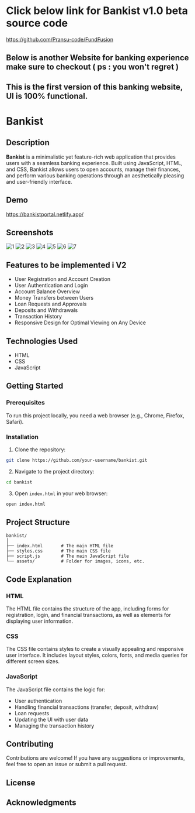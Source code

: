 # Click below link for Bankist v1.0 beta source code 
https://github.com/Pransu-code/FundFusion

## Below is another Website for banking experience make sure to checkout ( ps : you won't regret )


This is the first version of this banking website, UI is 100% functional.
---

# Bankist

## Description

**Bankist** is a minimalistic yet feature-rich web application that provides users with a seamless banking experience. Built using JavaScript, HTML, and CSS, Bankist allows users to open accounts, manage their finances, and perform various banking operations through an aesthetically pleasing and user-friendly interface.

## Demo

https://bankistportal.netlify.app/

## Screenshots

![1](assets/1.png)
![2](assets/2.png)
![3](assets/3.png)
![4](assets/4.png)
![5](assets/5.png)
![6](assets/6.png)
![7](assets/7.png)


## Features to be implemented i V2

- User Registration and Account Creation
- User Authentication and Login
- Account Balance Overview
- Money Transfers between Users
- Loan Requests and Approvals
- Deposits and Withdrawals
- Transaction History
- Responsive Design for Optimal Viewing on Any Device

## Technologies Used

- HTML
- CSS
- JavaScript


## Getting Started

### Prerequisites

To run this project locally, you need a web browser (e.g., Chrome, Firefox, Safari).

### Installation

1. Clone the repository:

```bash
git clone https://github.com/your-username/bankist.git
```

2. Navigate to the project directory:

```bash
cd bankist
```

3. Open `index.html` in your web browser:

```bash
open index.html
```

## Project Structure

```
bankist/
│
├── index.html       # The main HTML file
├── styles.css       # The main CSS file
├── script.js        # The main JavaScript file
└── assets/          # Folder for images, icons, etc.
```

## Code Explanation

### HTML

The HTML file contains the structure of the app, including forms for registration, login, and financial transactions, as well as elements for displaying user information.

### CSS

The CSS file contains styles to create a visually appealing and responsive user interface. It includes layout styles, colors, fonts, and media queries for different screen sizes.

### JavaScript

The JavaScript file contains the logic for:
- User authentication
- Handling financial transactions (transfer, deposit, withdraw)
- Loan requests
- Updating the UI with user data
- Managing the transaction history

## Contributing

Contributions are welcome! If you have any suggestions or improvements, feel free to open an issue or submit a pull request.

## License



## Acknowledgments

